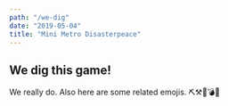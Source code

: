 ```yaml
---
path: "/we-dig"
date: "2019-05-04"
title: "Mini Metro Disasterpeace"
---
```


## We dig this game!

We really do. Also here are some related emojis. ⛏⚒💎💣💥
